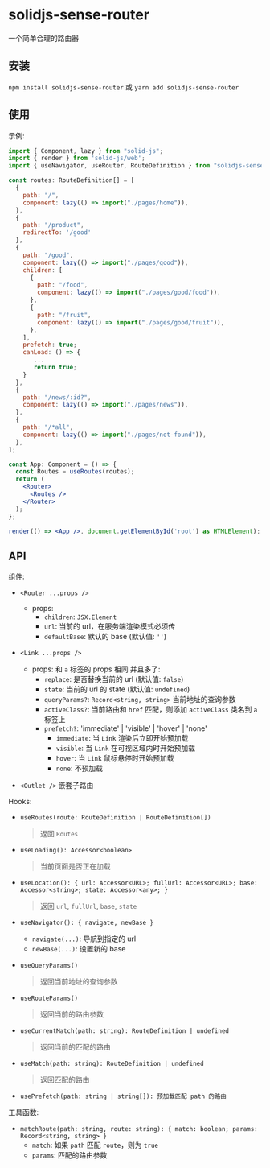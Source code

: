 # solidjs-sense-router

一个简单合理的路由器

## 安装

`npm install solidjs-sense-router` 或 `yarn add solidjs-sense-router`

## 使用

示例:

``` jsx
import { Component, lazy } from "solid-js";
import { render } from 'solid-js/web';
import { useNavigator, useRouter, RouteDefinition } from "solidjs-sense-router";

const routes: RouteDefinition[] = [
  {
    path: "/",
    component: lazy(() => import("./pages/home")),
  },
  {
    path: "/product",
    redirectTo: '/good'
  },
  {
    path: "/good",
    component: lazy(() => import("./pages/good")),
    children: [
      {
        path: "/food",
        component: lazy(() => import("./pages/good/food")),
      },
      {
        path: "/fruit",
        component: lazy(() => import("./pages/good/fruit")),
      },
    ],
    prefetch: true;
    canLoad: () => {
       ...
       return true;
    }
  },
  {
    path: "/news/:id?",
    component: lazy(() => import("./pages/news")),
  },
  {
    path: "/*all",
    component: lazy(() => import("./pages/not-found")),
  },
];

const App: Component = () => {
  const Routes = useRoutes(routes);
  return (
    <Router>
      <Routes />
    </Router>
  );
};

render(() => <App />, document.getElementById('root') as HTMLElement);
```

## API

组件:

- `<Router ...props />`
  - props:
    - `children`: `JSX.Element`
    - `url`: 当前的 url，在服务端渲染模式必须传
    - `defaultBase`: 默认的 base (默认值: `''`)

- `<Link ...props />`
    - props: 和 `a` 标签的 props 相同 并且多了:
        - `replace`: 是否替换当前的 url (默认值: `false`)
        - `state`: 当前的 url 的 state (默认值: `undefined`)
        - `queryParams?`: `Record<string, string>` 当前地址的查询参数
        - `activeClass?`: 当前路由和 `href` 匹配，则添加 `activeClass` 类名到 `a` 标签上
        - `prefetch?`: 'immediate' | 'visible' | 'hover' | 'none'
          - `immediate`: 当 `Link` 渲染后立即开始预加载
          - `visible`: 当 `Link` 在可视区域内时开始预加载
          - `hover`: 当 `Link` 鼠标悬停时开始预加载
          - `none`: 不预加载
- `<Outlet />` 嵌套子路由

Hooks:

- `useRoutes(route: RouteDefinition | RouteDefinition[])`
  > 返回 `Routes`

- `useLoading(): Accessor<boolean>`
  > 当前页面是否正在加载

- `useLocation(): { url: Accessor<URL>; fullUrl: Accessor<URL>; base: Accessor<string>; state: Accessor<any>; }`
  > 返回 `url`, `fullUrl`, `base`, `state`

- `useNavigator(): { navigate, newBase }`
  - `navigate(...)`: 导航到指定的 url
  - `newBase(...)`: 设置新的 base

- `useQueryParams()`
  > 返回当前地址的查询参数

- `useRouteParams()`
  > 返回当前的路由参数

- `useCurrentMatch(path: string): RouteDefinition | undefined`
  > 返回当前的匹配的路由

- `useMatch(path: string): RouteDefinition | undefined`
  > 返回匹配的路由

- `usePrefetch(path: string | string[]): 预加载匹配 path 的路由`

工具函数:

- `matchRoute(path: string, route: string): { match: boolean; params: Record<string, string> }`
  - `match`: 如果 `path` 匹配 `route`，则为 `true`
  - `params`: 匹配的路由参数

